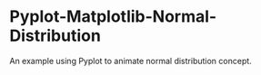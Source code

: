 # Pyplot-Matplotlib-Normal-Distribution
An example using Pyplot to animate normal distribution concept.
